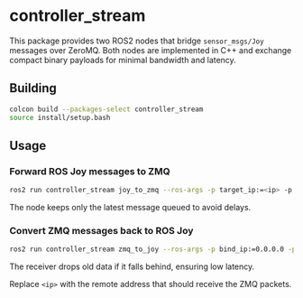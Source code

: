 # controller_stream

This package provides two ROS2 nodes that bridge `sensor_msgs/Joy` messages over ZeroMQ.
Both nodes are implemented in C++ and exchange compact binary payloads for
minimal bandwidth and latency.

## Building

```bash
colcon build --packages-select controller_stream
source install/setup.bash
```

## Usage

### Forward ROS Joy messages to ZMQ

```bash
ros2 run controller_stream joy_to_zmq --ros-args -p target_ip:=<ip> -p target_port:=5555
```
The node keeps only the latest message queued to avoid delays.

### Convert ZMQ messages back to ROS Joy

```bash
ros2 run controller_stream zmq_to_joy --ros-args -p bind_ip:=0.0.0.0 -p bind_port:=5555
```
The receiver drops old data if it falls behind, ensuring low latency.

Replace `<ip>` with the remote address that should receive the ZMQ packets.
